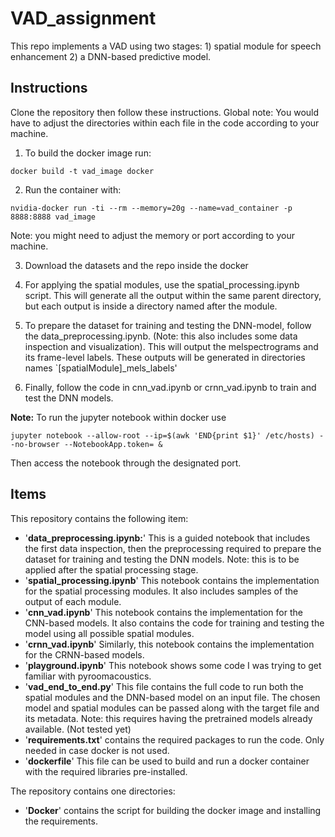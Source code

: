# VAD_assignment

This repo implements a VAD using two stages: 1) spatial module for speech enhancement 2) a DNN-based predictive model. 
    
## Instructions

Clone the repository then follow these instructions. Global note: You would have to adjust the directories within each file in the code according to your machine. 

1. To build the docker image run:
```
docker build -t vad_image docker
```

2. Run the container with: 
```
nvidia-docker run -ti --rm --memory=20g --name=vad_container -p 8888:8888 vad_image
```
Note: you might need to adjust the memory or port according to your machine. 

3. Download the datasets and the repo inside the docker

4. For applying the spatial modules, use the spatial_processing.ipynb script. This will generate all the output within the same parent directory, but each output is inside a directory named after the module. 

5. To prepare the dataset for training and testing the DNN-model, follow the data_preprocessing.ipynb. (Note: this also includes some data inspection and visualization). This will output the melspectrograms and its frame-level labels. These outputs will be generated in directories names `[spatialModule]_mels_labels'

6. Finally, follow the code in cnn_vad.ipynb or crnn_vad.ipynb to train and test the DNN models. 
 
**Note:** To run the jupyter notebook within docker use 
```
jupyter notebook --allow-root --ip=$(awk 'END{print $1}' /etc/hosts) --no-browser --NotebookApp.token= &
```
Then access the notebook through the designated port.

## Items 
This repository contains the following item: 
- '**data_preprocessing.ipynb:**' This is a guided notebook that includes the first data inspection, then the preprocessing required to prepare the dataset for training and testing the DNN models. Note: this is to be applied after the spatial processing stage.
- '**spatial_processing.ipynb**' This notebook contains the implementation for the spatial processing modules. It also includes samples of the output of each module. 
- '**cnn_vad.ipynb**' This notebook contains the implementation for the CNN-based models. It also contains the code for training and testing the model using all possible spatial modules. 
- '**crnn_vad.ipynb**' Similarly, this notebook contains the implementation for the CRNN-based models.
- '**playground.ipynb**' This notebook shows some code I was trying to get familiar with pyroomacoustics. 
- '**vad_end_to_end.py**' This file contains the full code to run both the spatial modules and the DNN-based model on an input file. The chosen model and spatial modules can be passed along with the target file and its metadata. Note: this requires having the pretrained models already available. (Not tested yet)
- '**requirements.txt**' contains the required packages to run the code. Only needed in case docker is not used.   
- '**dockerfile**' This file can be used to build and run a docker container with the required libraries pre-installed. 

The repository contains one directories: 
- '**Docker**' contains the script for building the docker image and installing the requirements.
